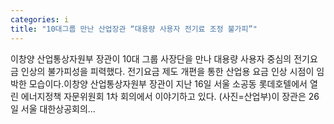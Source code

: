 ```yaml
---
categories: i
title: "10대그룹 만난 산업장관 “대용량 사용자 전기료 조정 불가피”"
---
```

 이창양 산업통상자원부 장관이 10대 그룹 사장단을 만나 대용량 사용자 중심의 전기요금 인상의 불가피성을 피력했다. 전기요금 제도 개편을 통한 산업용 요금 인상 시점이 임박한 모습이다.이창양 산업통상자원부 장관이 지난 16일 서울 소공동 롯데호텔에서 열린 에너지정책 자문위원회 1차 회의에서 이야기하고 있다. (사진=산업부)이 장관은 26일 서울 대한상공회의...